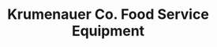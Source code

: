 ---
title: "Krumenauer Co. Food Service Equipment"
url: /oshkosh/krumenauer-co-food-service-equipment/
shop: Haushaltsgeräte
---